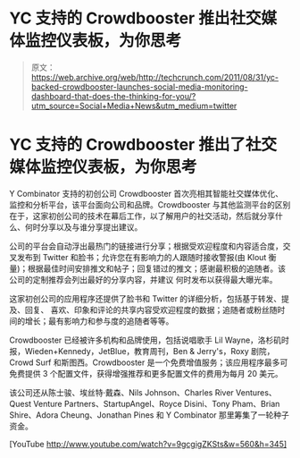 # YC 支持的 Crowdbooster 推出社交媒体监控仪表板，为你思考

> 原文：<https://web.archive.org/web/http://techcrunch.com/2011/08/31/yc-backed-crowdbooster-launches-social-media-monitoring-dashboard-that-does-the-thinking-for-you/?utm_source=Social+Media+News&utm_medium=twitter>

# YC 支持的 Crowdbooster 推出了社交媒体监控仪表板，为你思考

Y Combinator 支持的初创公司 Crowdbooster 首次亮相其智能社交媒体优化、监控和分析平台，该平台面向公司和品牌。Crowdbooster 与其他监测平台的区别在于，这家初创公司的技术在幕后工作，以了解用户的社交活动，然后就分享什么、何时分享以及与谁分享提出建议。

公司的平台会自动浮出最热门的链接进行分享；根据受欢迎程度和内容适合度，交叉发布到 Twitter 和脸书；允许您在有影响力的人跟随时接收警报(由 Klout 衡量)；根据最佳时间安排推文和帖子；回复错过的推文；感谢最积极的追随者。该公司的定制推荐会列出最好的分享内容，并建议
何时发布以获得最大曝光率。

这家初创公司的应用程序还提供了脸书和 Twitter 的详细分析，包括基于转发、提及、回复、
喜欢、印象和评论的共享内容受欢迎程度的数据；追随者或粉丝随时间的增长；最有影响力和参与度的追随者等等。

Crowdbooster 已经被许多机构和品牌使用，包括说唱歌手 Lil
Wayne，洛杉矶时报，Wieden+Kennedy，JetBlue，教育周刊，Ben & Jerry's，Roxy 剧院，Crowd Surf 和斯图西。Crowdbooster 是一个免费增值服务；该应用程序最多可免费提供 3 个配置文件，获得增强推荐和更多配置文件的费用为每月 20 美元。

该公司还从陈士骏、埃丝特·戴森、Nils Johnson、Charles River Ventures、Quest Venture Partners、StartupAngel、Royce Disini、Tony Pham、Brian Shire、Adora Cheung、Jonathan Pines 和 Y Combinator 那里筹集了一轮种子资金。

[YouTube http://www.youtube.com/watch?v=9gcgigZKSts&w=560&h=345]